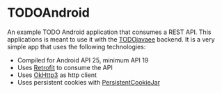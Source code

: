 # TODOAndroid
An example TODO Android application that consumes a REST API. This applications is meant to use it with the [TODOjavaee](https://github.com/neich/TODOjavaee) backend. It is a very simple app that uses the following technologies:

- Compiled for Android API 25, minimum API 19
- Uses [Retrofit](http://square.github.io/retrofit/) to consume the API
- Uses [OkHttp3](http://square.github.io/okhttp/) as http client
- Uses persistent cookies with [PersistentCookieJar](https://github.com/franmontiel/PersistentCookieJar)
